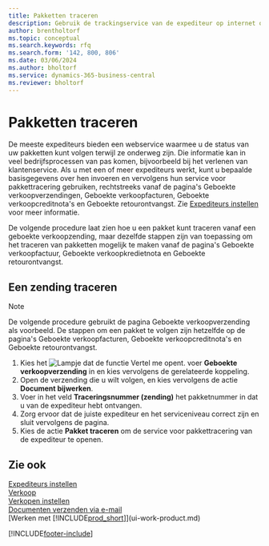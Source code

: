```yaml
---
title: Pakketten traceren
description: Gebruik de trackingservice van de expediteur op internet om pakketten te volgen en de voortgang van een levering te volgen.
author: brentholtorf
ms.topic: conceptual
ms.search.keywords: rfq
ms.search.form: '142, 800, 806'
ms.date: 03/06/2024
ms.author: bholtorf
ms.service: dynamics-365-business-central
ms.reviewer: bholtorf
---
```

# Pakketten traceren
De meeste expediteurs bieden een webservice waarmee u de status van uw pakketten kunt volgen terwijl ze onderweg zijn. Die informatie kan in veel bedrijfsprocessen van pas komen, bijvoorbeeld bij het verlenen van klantenservice. Als u met een of meer expediteurs werkt, kunt u bepaalde basisgegevens over hen invoeren en vervolgens hun service voor pakkettracering gebruiken, rechtstreeks vanaf de pagina's Geboekte verkoopverzendingen, Geboekte verkoopfacturen, Geboekte verkoopcreditnota's en Geboekte retourontvangst. Zie [Expediteurs instellen](sales-how-to-set-up-shipping-agents.md) voor meer informatie. 

De volgende procedure laat zien hoe u een pakket kunt traceren vanaf een geboekte verkoopzending, maar dezelfde stappen zijn van toepassing om het traceren van pakketten mogelijk te maken vanaf de pagina's Geboekte verkoopfactuur, Geboekte verkoopkredietnota en Geboekte retourontvangst.  

## Een zending traceren

> [!NOTE]
> De volgende procedure gebruikt de pagina Geboekte verkoopverzending als voorbeeld. De stappen om een pakket te volgen zijn hetzelfde op de pagina's Geboekte verkoopfacturen, Geboekte verkoopcreditnota's en Geboekte retourontvangst.

1. Kies het ![Lampje dat de functie Vertel me opent.](media/ui-search/search_small.png "Vertel me wat u wilt doen") voer **Geboekte verkoopverzending** in en kies vervolgens de gerelateerde koppeling.
2. Open de verzending die u wilt volgen, en kies vervolgens de actie **Document bijwerken**.
3. Voer in het veld **Traceringsnummer (zending)** het pakketnummer in dat u van de expediteur hebt ontvangen. 
4. Zorg ervoor dat de juiste expediteur en het serviceniveau correct zijn en sluit vervolgens de pagina.
5. Kies de actie **Pakket traceren** om de service voor pakkettracering van de expediteur te openen.

## Zie ook

[Expediteurs instellen](sales-how-to-set-up-shipping-agents.md)  
[Verkoop](sales-manage-sales.md)  
[Verkopen instellen](sales-setup-sales.md)  
[Documenten verzenden via e-mail](ui-how-send-documents-email.md)  
[Werken met [!INCLUDE[prod_short](includes/prod_short.md)]](ui-work-product.md)


[!INCLUDE[footer-include](includes/footer-banner.md)]